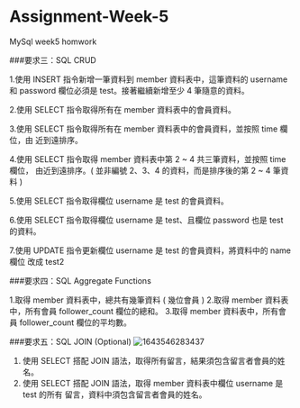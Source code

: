 # Assignment-Week-5
MySql week5 homwork

###要求三：SQL CRUD

1.使用 INSERT 指令新增一筆資料到 member 資料表中，這筆資料的 username 和
password 欄位必須是 test。接著繼續新增至少 4 筆隨意的資料。

2.使用 SELECT 指令取得所有在 member 資料表中的會員資料。

3.使用 SELECT 指令取得所有在 member 資料表中的會員資料，並按照 time 欄位，由
近到遠排序。

4.使用 SELECT 指令取得 member 資料表中第 2 ~ 4 共三筆資料，並按照 time 欄位，
由近到遠排序。( 並非編號 2、3、4 的資料，而是排序後的第 2 ~ 4 筆資料 )

5.使用 SELECT 指令取得欄位 username 是 test 的會員資料。

6.使用 SELECT 指令取得欄位 username 是 test、且欄位 password 也是 test 的資料。

7.使用 UPDATE 指令更新欄位 username 是 test 的會員資料，將資料中的 name 欄位
改成 test2

###要求四：SQL Aggregate Functions

1.取得 member 資料表中，總共有幾筆資料 ( 幾位會員 )
2.取得 member 資料表中，所有會員 follower_count 欄位的總和。
3.取得 member 資料表中，所有會員 follower_count 欄位的平均數。

###要求五：SQL JOIN (Optional)
![1643546283437](https://user-images.githubusercontent.com/8243103/151699958-13723f4d-4f91-430c-8f96-60b8dbe8ae8a.jpg)

1. 使用 SELECT 搭配 JOIN 語法，取得所有留言，結果須包含留言者會員的姓名。
2. 使用 SELECT 搭配 JOIN 語法，取得 member 資料表中欄位 username 是 test 的所有
留言，資料中須包含留言者會員的姓名。
